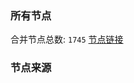 ### 所有节点
合并节点总数: `1745`
[节点链接](https://raw.githubusercontent.com/rzhy1/11/master/sub/sub_merge_base64.txt)

### 节点来源